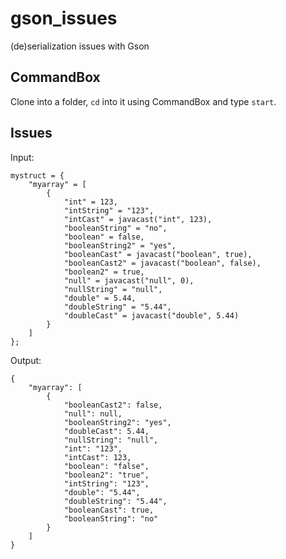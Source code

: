 # gson_issues
(de)serialization issues with Gson

## CommandBox
Clone into a folder, `cd` into it using CommandBox and type `start`.

## Issues
Input:
```
mystruct = {
	"myarray" = [
		{
			"int" = 123,
			"intString" = "123",
			"intCast" = javacast("int", 123),
			"booleanString" = "no",
			"boolean" = false,
			"booleanString2" = "yes",
			"booleanCast" = javacast("boolean", true),
			"booleanCast2" = javacast("boolean", false),
			"boolean2" = true,
			"null" = javacast("null", 0),
			"nullString" = "null",
			"double" = 5.44,
			"doubleString" = "5.44",
			"doubleCast" = javacast("double", 5.44)
		}
	]
};
```
Output:
```
{
    "myarray": [
        {
            "booleanCast2": false,
            "null": null,
            "booleanString2": "yes",
            "doubleCast": 5.44,
            "nullString": "null",
            "int": "123",
            "intCast": 123,
            "boolean": "false",
            "boolean2": "true",
            "intString": "123",
            "double": "5.44",
            "doubleString": "5.44",
            "booleanCast": true,
            "booleanString": "no"
        }
    ]
}
```
